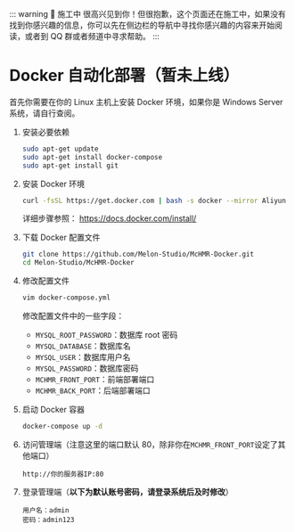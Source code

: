 ::: warning 🚧 施工中
很高兴见到你！但很抱歉，这个页面还在施工中，如果没有找到你感兴趣的信息，你可以先在侧边栏的导航中寻找你感兴趣的内容来开始阅读，或者到 QQ 群或者频道中寻求帮助。
:::

# Docker 自动化部署（暂未上线）

首先你需要在你的 Linux 主机上安装 Docker 环境，如果你是 Windows Server 系统，请自行查阅。

1. 安装必要依赖

    ```bash
    sudo apt-get update
    sudo apt-get install docker-compose
    sudo apt-get install git
    ```

2. 安装 Docker 环境

    ```sh
    curl -fsSL https://get.docker.com | bash -s docker --mirror Aliyun
    ```

    详细步骤参照： https://docs.docker.com/install/

3. 下载 Docker 配置文件

    ```sh
    git clone https://github.com/Melon-Studio/McHMR-Docker.git
    cd Melon-Studio/McHMR-Docker
    ```

4. 修改配置文件

    ```sh
    vim docker-compose.yml
    ```

    修改配置文件中的一些字段：
    - `MYSQL_ROOT_PASSWORD`：数据库 root 密码
    - `MYSQL_DATABASE`：数据库名
    - `MYSQL_USER`：数据库用户名
    - `MYSQL_PASSWORD`：数据库密码
    - `MCHMR_FRONT_PORT`：前端部署端口
    - `MCHMR_BACK_PORT`：后端部署端口

5. 启动 Docker 容器

    ```sh
    docker-compose up -d
    ```

6. 访问管理端（注意这里的端口默认 80，除非你在`MCHMR_FRONT_PORT`设定了其他端口）

    ```text
    http://你的服务器IP:80
    ```

7. 登录管理端（**以下为默认账号密码，请登录系统后及时修改**）

    ```text
    用户名：admin
    密码：admin123
    ```
